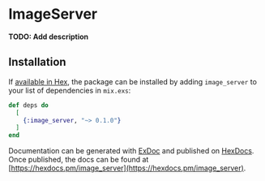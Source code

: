 # ImageServer

**TODO: Add description**

## Installation

If [available in Hex](https://hex.pm/docs/publish), the package can be installed
by adding `image_server` to your list of dependencies in `mix.exs`:

```elixir
def deps do
  [
    {:image_server, "~> 0.1.0"}
  ]
end
```

Documentation can be generated with [ExDoc](https://github.com/elixir-lang/ex_doc)
and published on [HexDocs](https://hexdocs.pm). Once published, the docs can
be found at [https://hexdocs.pm/image_server](https://hexdocs.pm/image_server).

